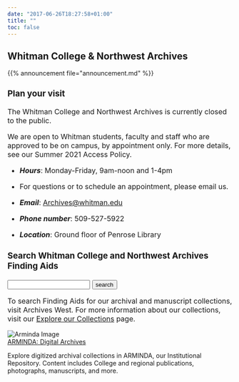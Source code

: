 ```yaml
---
date: "2017-06-26T18:27:58+01:00"
title: ""
toc: false
---
```

<div class="top-section-main">


<div class="splash-title">
<h2>Whitman College & Northwest Archives</h2>
</div>

<div id="announcement">{{% announcement file="announcement.md" %}}</div>

</div>

<div class="second-section-main">
<div class="bootstrap-wrapper">
<div class="container-fluid">
<div class="row">
    <div class="col-lg-4 col-md-6 col-sm-12 col-xs-12">
    <div class="card"  style="font-size:12pt">
    <h3 class="center">Plan your visit</h3>
     <p>The Whitman College and Northwest Archives is currently closed to the public.</p>
     <p>We are open to Whitman students, faculty and staff who are approved to be on campus, by appointment only. For more details, see our Summer 2021 Access Policy.</p>
     
     
  - ***Hours***: Monday-Friday, 9am-noon and 1-4pm
  - For questions or to schedule an appointment, please email us.
  - ***Email***: Archives@whitman.edu 
  - ***Phone number***: 509-527-5922
  - ***Location***: Ground floor of Penrose Library

 
    </div>
    </div>
    <div class="col-lg-4 col-md-6 col-sm-12 col-xs-12">
    <div class="card" style="font-size:12pt">
    <h3 class="center">Search Whitman College and Northwest Archives Finding Aids</h3>
     <form action="https://nwda-db.orbiscascade.org/nwda-search/results.aspx" method="get" target="_blank"><input id="searchValue" name="q" type="text" class="form-control no-up-margin"> <input id="searchSubmit" class="btn" type="submit" value="search"> <input id="t" name="t" type="hidden" value="k"> <input id="c" name="c" type="hidden" value="htm"></form>
     <p>To search Finding Aids for our archival and manuscript collections, visit Archives West. For more information about our collections, visit our <a href="/archives/collection/">Explore our Collections</a> page.</p>
    </div>
    </div>
   <div class="col-lg-4 col-md-6 col-sm-12 col-xs-12">
   <div class="card" style="padding:0">
            <div id="blog-jacket">
                 <img class="responsive-img" src="/archives/images/img_04.jpg" alt="Arminda Image" />
            </div>
            <div class="jacket-title">
                <a href="https://arminda.whitman.edu/collections/whitman-college-and-northwest-archives">ARMINDA: Digital Archives</a>
                <p>Explore digitized archival collections in ARMINDA, our Institutional Repository. Content includes College and regional publications, photographs, manuscripts, and more.</p>
            </div>
        </div>
        </div>
   </div>
</div>
</div>
</div>
